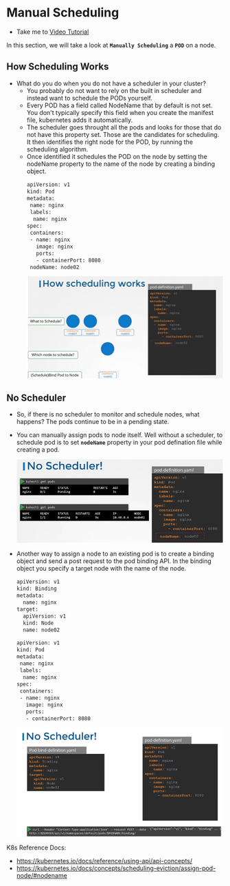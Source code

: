 # Manual Scheduling
  - Take me to [Video Tutorial](https://kodekloud.com/courses/539883/lectures/9815303)
  
In this section, we will take a look at **`Manually Scheduling`** a **`POD`** on a node.

## How Scheduling Works
- What do you do when you do not have a scheduler in your cluster?
  - You probably do not want to rely on the built in scheduler and instead want to schedule the PODs yourself.
  - Every POD has a field called NodeName that by default is not set. You don't typically specify this field when you create the manifest file, kubernetes adds it automatically.
  - The scheduler goes throught all the pods and looks for those that do not have this property set. Those are the candidates for scheduling. It then identifies the right node for the POD, by running the scheduling algorithm.
  - Once identified it schedules the POD on the node by setting the nodeName property to the name of the node by creating a binding object.
    ```
    apiVersion: v1
    kind: Pod
    metadata:
     name: nginx
     labels:
      name: nginx
    spec:
     containers:
     - name: nginx
       image: nginx
       ports:
       - containerPort: 8080
     nodeName: node02
    ```
    ![sc1](../../images/sc1.png)
    
## No Scheduler
  - So, if there is no scheduler to monitor and schedule nodes, what happens? The pods continue to be in a pending state. 
  - You can manually assign pods to node itself. Well without a scheduler, to schedule pod is to set **`nodeName`** property in your pod defination file while creating a pod.
    
    ![sc2](../../images/sc2.PNG)
    
  - Another way to assign a node to an existing pod is to create a binding object and send a post request to the pod binding API. In the binding object you specify a target node with the name of the node.
    ```
    apiVersion: v1
    kind: Binding
    metadata:
      name: nginx
    target:
      apiVersion: v1
      kind: Node
      name: node02
    ```
    ```
    apiVersion: v1
    kind: Pod
    metadata:
     name: nginx
     labels:
      name: nginx
    spec:
     containers:
     - name: nginx
       image: nginx
       ports:
       - containerPort: 8080
    ```
    ![sc3](../../images/sc3.PNG)
    
    
K8s Reference Docs:
- https://kubernetes.io/docs/reference/using-api/api-concepts/
- https://kubernetes.io/docs/concepts/scheduling-eviction/assign-pod-node/#nodename
    
    
   
